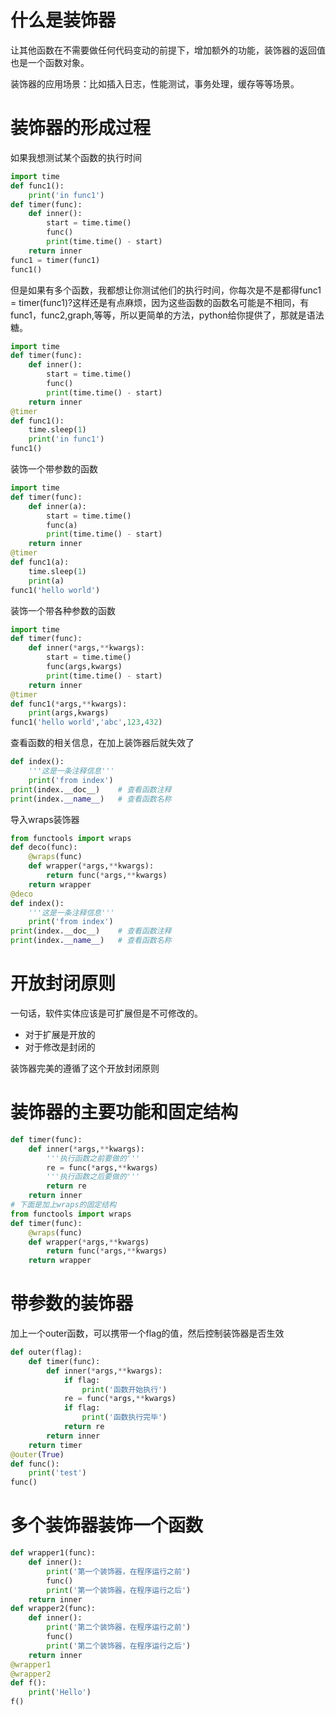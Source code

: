 # 什么是装饰器

让其他函数在不需要做任何代码变动的前提下，增加额外的功能，装饰器的返回值也是一个函数对象。

装饰器的应用场景：比如插入日志，性能测试，事务处理，缓存等等场景。

# 装饰器的形成过程

如果我想测试某个函数的执行时间

```python
import time
def func1():
    print('in func1')
def timer(func):
    def inner():
        start = time.time()
        func()
        print(time.time() - start)
    return inner
func1 = timer(func1)
func1()
```

但是如果有多个函数，我都想让你测试他们的执行时间，你每次是不是都得func1 = timer(func1)?这样还是有点麻烦，因为这些函数的函数名可能是不相同，有func1，func2,graph,等等，所以更简单的方法，python给你提供了，那就是语法糖。

```python
import time
def timer(func):
    def inner():
        start = time.time()
        func()
        print(time.time() - start)
    return inner
@timer
def func1():
    time.sleep(1)
    print('in func1')
func1()
```

装饰一个带参数的函数

```python
import time
def timer(func):
    def inner(a):
        start = time.time()
        func(a)
        print(time.time() - start)
    return inner
@timer
def func1(a):
    time.sleep(1)
    print(a)
func1('hello world')
```

装饰一个带各种参数的函数

```python
import time
def timer(func):
    def inner(*args,**kwargs):
        start = time.time()
        func(args,kwargs)
        print(time.time() - start)
    return inner
@timer
def func1(*args,**kwargs):
    print(args,kwargs)
func1('hello world','abc',123,432)
```

查看函数的相关信息，在加上装饰器后就失效了

```python
def index():
    '''这是一条注释信息'''
    print('from index')
print(index.__doc__)    # 查看函数注释
print(index.__name__)   # 查看函数名称
```

导入wraps装饰器

```python
from functools import wraps
def deco(func):
    @wraps(func)
    def wrapper(*args,**kwargs):
        return func(*args,**kwargs)
    return wrapper
@deco
def index():
    '''这是一条注释信息'''
    print('from index')
print(index.__doc__)    # 查看函数注释
print(index.__name__)   # 查看函数名称
```

# 开放封闭原则

一句话，软件实体应该是可扩展但是不可修改的。

* 对于扩展是开放的
* 对于修改是封闭的

装饰器完美的遵循了这个开放封闭原则

# 装饰器的主要功能和固定结构

```python
def timer(func):
    def inner(*args,**kwargs):
        '''执行函数之前要做的'''
        re = func(*args,**kwargs)
        '''执行函数之后要做的'''
        return re
    return inner
# 下面是加上wraps的固定结构
from functools import wraps
def timer(func):
    @wraps(func)
    def wrapper(*args,**kwargs)
        return func(*args,**kwargs)
    return wrapper
```

# 带参数的装饰器

加上一个outer函数，可以携带一个flag的值，然后控制装饰器是否生效

```python
def outer(flag):
    def timer(func):
        def inner(*args,**kwargs):
            if flag:
                print('函数开始执行')
            re = func(*args,**kwargs)
            if flag:
                print('函数执行完毕')
            return re
        return inner
    return timer
@outer(True)
def func():
    print('test')
func()
```

# 多个装饰器装饰一个函数

```python
def wrapper1(func):
    def inner():
        print('第一个装饰器，在程序运行之前')
        func()
        print('第一个装饰器，在程序运行之后')
    return inner
def wrapper2(func):
    def inner():
        print('第二个装饰器，在程序运行之前')
        func()
        print('第二个装饰器，在程序运行之后')
    return inner
@wrapper1
@wrapper2
def f():
    print('Hello')
f()
```

